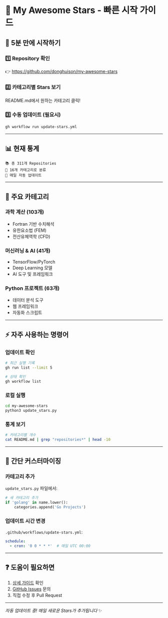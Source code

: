 # 🚀 My Awesome Stars - 빠른 시작 가이드

## 📌 5분 만에 시작하기

### 1️⃣ Repository 확인
👉 https://github.com/donghuison/my-awesome-stars

### 2️⃣ 카테고리별 Stars 보기
README.md에서 원하는 카테고리 클릭!

### 3️⃣ 수동 업데이트 (필요시)
```bash
gh workflow run update-stars.yml
```

---

## 📊 현재 통계

```
📚 총 311개 Repositories
📁 16개 카테고리로 분류
🔄 매일 자동 업데이트
```

---

## 🎯 주요 카테고리

### 과학 계산 (103개)
- Fortran 기반 수치해석
- 유한요소법 (FEM)
- 전산유체역학 (CFD)

### 머신러닝 & AI (41개)
- TensorFlow/PyTorch
- Deep Learning 모델
- AI 도구 및 프레임워크

### Python 프로젝트 (63개)
- 데이터 분석 도구
- 웹 프레임워크
- 자동화 스크립트

---

## ⚡ 자주 사용하는 명령어

### 업데이트 확인
```bash
# 최근 실행 기록
gh run list --limit 5

# 상태 확인
gh workflow list
```

### 로컬 실행
```bash
cd my-awesome-stars
python3 update_stars.py
```

### 통계 보기
```bash
# 카테고리별 개수
cat README.md | grep "repositories*" | head -10
```

---

## 🔧 간단 커스터마이징

### 카테고리 추가
`update_stars.py` 파일에서:
```python
# 새 카테고리 추가
if 'golang' in name.lower():
    categories.append('Go Projects')
```

### 업데이트 시간 변경
`.github/workflows/update-stars.yml`:
```yaml
schedule:
  - cron: '0 0 * * *'  # 매일 UTC 00:00
```

---

## ❓ 도움이 필요하면

1. [상세 가이드](NOTION_GUIDE.md) 확인
2. [GitHub Issues](https://github.com/donghuison/my-awesome-stars/issues) 문의
3. 직접 수정 후 Pull Request

---

*자동 업데이트 중! 매일 새로운 Stars가 추가됩니다* ✨